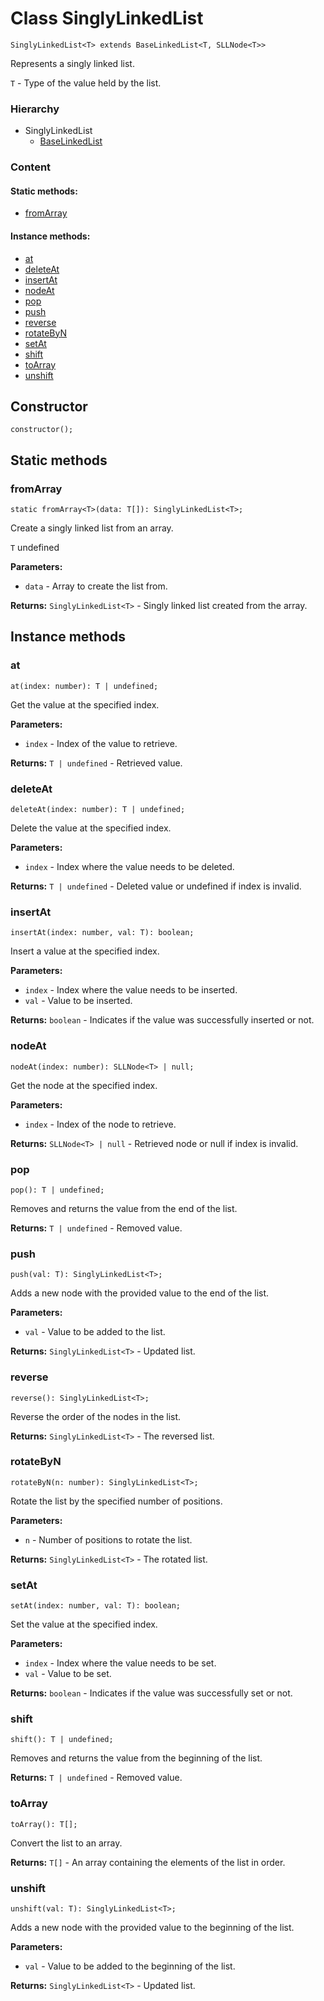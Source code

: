 # Class SinglyLinkedList
```
SinglyLinkedList<T> extends BaseLinkedList<T, SLLNode<T>> 
```
Represents a singly linked list.

`T` - Type of the value held by the list.

### Hierarchy
- SinglyLinkedList
  - [BaseLinkedList](base-linked-list.md)

### Content
#### Static methods:
- [fromArray](#fromarray)
#### Instance methods:
- [at](#at)
- [deleteAt](#deleteat)
- [insertAt](#insertat)
- [nodeAt](#nodeat)
- [pop](#pop)
- [push](#push)
- [reverse](#reverse)
- [rotateByN](#rotatebyn)
- [setAt](#setat)
- [shift](#shift)
- [toArray](#toarray)
- [unshift](#unshift)

## Constructor
```
constructor(); 
```
## Static methods
### fromArray
```
static fromArray<T>(data: T[]): SinglyLinkedList<T>; 
```
Create a singly linked list from an array.

`T` undefined

**Parameters:**
- `data` - Array to create the list from.

**Returns:** `SinglyLinkedList<T>` - Singly linked list created from the array.
## Instance methods
### at
```
at(index: number): T | undefined; 
```
Get the value at the specified index.

**Parameters:**
- `index` - Index of the value to retrieve.

**Returns:** `T | undefined` - Retrieved value.
### deleteAt
```
deleteAt(index: number): T | undefined; 
```
Delete the value at the specified index.

**Parameters:**
- `index` - Index where the value needs to be deleted.

**Returns:** `T | undefined` - Deleted value or undefined if index is invalid.
### insertAt
```
insertAt(index: number, val: T): boolean; 
```
Insert a value at the specified index.

**Parameters:**
- `index` - Index where the value needs to be inserted.
- `val` - Value to be inserted.

**Returns:** `boolean` - Indicates if the value was successfully inserted or not.
### nodeAt
```
nodeAt(index: number): SLLNode<T> | null; 
```
Get the node at the specified index.

**Parameters:**
- `index` - Index of the node to retrieve.

**Returns:** `SLLNode<T> | null` - Retrieved node or null if index is invalid.
### pop
```
pop(): T | undefined; 
```
Removes and returns the value from the end of the list.

**Returns:** `T | undefined` - Removed value.
### push
```
push(val: T): SinglyLinkedList<T>; 
```
Adds a new node with the provided value to the end of the list.

**Parameters:**
- `val` - Value to be added to the list.

**Returns:** `SinglyLinkedList<T>` - Updated list.
### reverse
```
reverse(): SinglyLinkedList<T>; 
```
Reverse the order of the nodes in the list.

**Returns:** `SinglyLinkedList<T>` - The reversed list.
### rotateByN
```
rotateByN(n: number): SinglyLinkedList<T>; 
```
Rotate the list by the specified number of positions.

**Parameters:**
- `n` - Number of positions to rotate the list.

**Returns:** `SinglyLinkedList<T>` - The rotated list.
### setAt
```
setAt(index: number, val: T): boolean; 
```
Set the value at the specified index.

**Parameters:**
- `index` - Index where the value needs to be set.
- `val` - Value to be set.

**Returns:** `boolean` - Indicates if the value was successfully set or not.
### shift
```
shift(): T | undefined; 
```
Removes and returns the value from the beginning of the list.

**Returns:** `T | undefined` - Removed value.
### toArray
```
toArray(): T[]; 
```
Convert the list to an array.

**Returns:** `T[]` - An array containing the elements of the list in order.
### unshift
```
unshift(val: T): SinglyLinkedList<T>; 
```
Adds a new node with the provided value to the beginning of the list.

**Parameters:**
- `val` - Value to be added to the beginning of the list.

**Returns:** `SinglyLinkedList<T>` - Updated list.